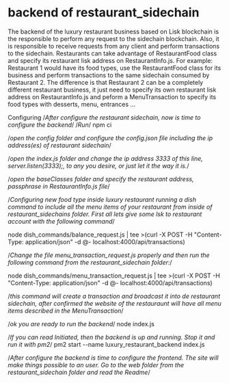 # backend of restaurant_sidechain
The backend of the luxury restaurant business based on Lisk blockchain is the responsible to perform any request to the sidechain blockchain. Also, it is responsible to receive requests from any client and perform transactions to the sidechain.
Restaurants can take advantage of RestaurantFood class and specify its restaurant lisk address on RestaurantInfo.js. For example: Restaurant 1 would have its food types, use the RestaurantFood class for its business and perform transactions to the same sidechain consumed by Restaurant 2. The difference is that Restaurant 2 can be a completely different restaurant business, it just need to specify its own restaurant lisk address on RestaurantInfo.js and peform a MenuTransaction to specify its food types with desserts, menu, entrances ...

Configuring
/*After configure the restaurant sidechain, now is time to configure the backend*/
/*Run*/
npm ci

/*open the config folder and configure the config.json file including the ip address(es) of restaurant sidechain*/

/*open the index.js folder and change the ip address 3333 of this line, server.listen(3333);, to any you desire, or just let it the way it is.*/

/*open the baseClasses folder and specify the restaurant address, passphrase in RestaurantInfo.js file*/

/*Configuring new food type inside luxury restaurant
running a dish command to include all the menu items of your restaurant from inside of restaurant_sidechains folder. First all lets give some lsk to restaurant account with the following command*/ 

node dish_commands/balance_request.js | tee >(curl -X POST -H "Content-Type: application/json" -d @- localhost:4000/api/transactions)

/*Change the file menu_transaction_request.js properly and then run the following command from the restaurant_sidechain folder:*/ 

node dish_commands/menu_transaction_request.js | tee >(curl -X POST -H "Content-Type: application/json" -d @- localhost:4000/api/transactions)

/*this command will create a transaction and broadcast it into de restaurant sidechain, after confirmed the website of the restauraunt will have all menu items described in the MenuTransaction*/

/*ok you are ready to run the backend*/
node index.js

/*If you can read Initiated, then the backend is up and running. Stop it and run it with pm2*/
pm2 start --name luxury_restaurant_backend index.js

/*After configure the backend is time to configure the frontend. The site will make things possible to an user. Go to the web folder from the restaurant_sidechain folder and read the Readme*/
